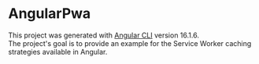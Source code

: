 # AngularPwa

This project was generated with [Angular CLI](https://github.com/angular/angular-cli) version 16.1.6.
<br>
The project's goal is to provide an example for the Service Worker caching strategies available in Angular.
